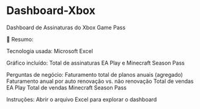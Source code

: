 # Dashboard-Xbox
Dashboard de Assinaturas do Xbox Game Pass

📌 Resumo:

Tecnologia usada: Microsoft Excel

Gráfico incluído: Total de assinaturas EA Play e Minecraft Season Pass

Perguntas de negócio:
Faturamento total de planos anuais (agregado)
Faturamento anual por auto renovação vs. não renovação
Total de vendas EA Play
Total de vendas Minecraft Season Pass

Instruções: Abrir o arquivo Excel para explorar o dashboard
